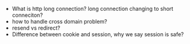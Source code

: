 * What is http long connection? long connection changing to short conneciton?
* how to handle cross domain problem?
* resend vs redirect?
* Difference between cookie and session, why we say session is safe?
